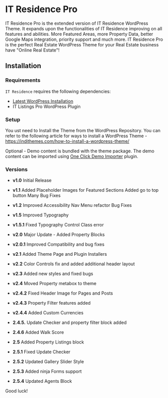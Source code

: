 
IT Residence Pro
===

IT Residence Pro is the extended version of IT Residence WordPress Theme. It expands upon the functionalities of IT Residence improving on all features and abilities. More Featured Areas, more Property Data, better Google Maps integration, priority support and much more. IT Residence Pro is the perfect Real Estate WordPress Theme for your Real Estate business have "Online Real Estate"!

Installation
---------------

### Requirements

`IT Residence` requires the following dependencies:

- [Latest WordPress Installation](https://wordpress.org/download/)
- IT Listings Pro WordPress Plugin

### Setup

You ust need to Install the Theme from the WordPress Repository.
You can refer to the following article for ways to install a WordPress Theme -
https://indithemes.com/how-to-install-a-wordpress-theme/

Optional -
Demo content is bundled with the theme package. The demo content can be imported using [One Click Demo Importer](https://wordpress.org/plugins/one-click-demo-import/ "One Click Demo Importer") plugin.

### Versions

* **v1.0**
    Initial Release

* **v1.1**
    Added Placeholder Images for Featured Sections
    Added go to top button
    Many Bug Fixes

* **v1.2**
    Improved Accessibility
    Nav Menu refactor
    Bug Fixes

* **v1.5**
    Improved Typography

* **v1.5.1**
    Fixed Typography Control Class error

* **v2.0**
    Major Update - Added Property Blocks

* **v2.0.1**
    Improved Compatibility and bug fixes

* **v2.1**
    Added Theme Page and Plugin Installers

* **v2.2**
    Color Controls fix and added additional header layout

* **v2.3**
    Added new styles and fixed bugs

* **v2.4**
    Moved Property metabox to theme

* **v2.4.2**
    Fixed Header Image for Pages and Posts

* **v2.4.3**
    Property Filter features added

* **v2.4.4**
    Added Custom Currencies

* **2.4.5.**
    Update Checker and property filter block added

* **2.4.6**
    Added Walk Score

* **2.5**
    Added Property Listings block

* **2.5.1**
    Fixed Update Checker

* **2.5.2**
    Updated Gallery Slider Style

* **2.5.3**
    Added ninja Forms support

* **2.5.4**
    Updated Agents Block

Good luck!
